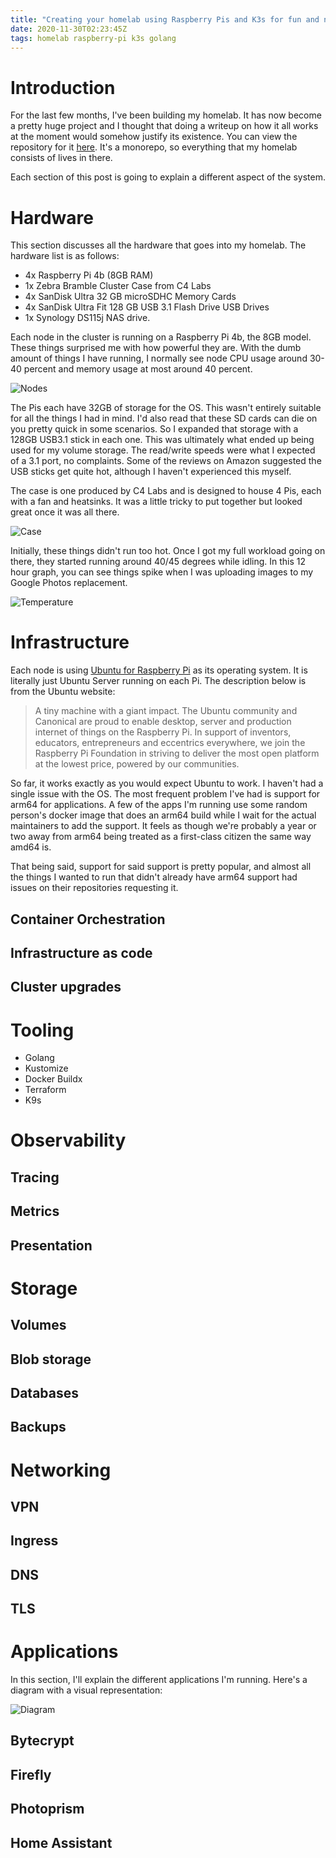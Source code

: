```yaml
---
title: "Creating your homelab using Raspberry Pis and K3s for fun and no profit"
date: 2020-11-30T02:23:45Z
tags: homelab raspberry-pi k3s golang
---
```


# Introduction

For the last few months, I've been building my homelab. It has now become a pretty huge project and I thought that doing
a writeup on how it all works at the moment would somehow justify its existence. You can view the repository for it
[here](https://github.com/davidsbond/homelab). It's a monorepo, so everything that my homelab consists of lives in there. 

Each section of this post is going to explain a different aspect of the system.

# Hardware

This section discusses all the hardware that goes into my homelab. The hardware list is as follows:

* 4x Raspberry Pi 4b (8GB RAM)
* 1x Zebra Bramble Cluster Case from C4 Labs
* 4x SanDisk Ultra 32 GB microSDHC Memory Cards
* 4x SanDisk Ultra Fit 128 GB USB 3.1 Flash Drive USB Drives
* 1x Synology DS115j NAS drive.

Each node in the cluster is running on a Raspberry Pi 4b, the 8GB model. These things surprised me with how powerful they
are. With the dumb amount of things I have running, I normally see node CPU usage around 30-40 percent and memory usage at
most around 40 percent.

![Nodes](/images/2020-11-30-homelab/1.png)

The Pis each have 32GB of storage for the OS. This wasn't entirely suitable for all the things I had in mind. I'd also read
that these SD cards can die on you pretty quick in some scenarios. So I expanded that storage with a 128GB USB3.1 stick 
in each one. This was ultimately what ended up being used for my volume storage. The read/write speeds were what I
expected of a 3.1 port, no complaints. Some of the reviews on Amazon suggested the USB sticks get quite hot, although
I haven't experienced this myself.

The case is one produced by C4 Labs and is designed to house 4 Pis, each with a fan and heatsinks. It was a little tricky
to put together but looked great once it was all there.

![Case](/images/2020-11-30-homelab/2.jpg)

Initially, these things didn't run too hot. Once I got my full workload going on there, they started running around
40/45 degrees while idling. In this 12 hour graph, you can see things spike when I was uploading images to my
Google Photos replacement.

![Temperature](/images/2020-11-30-homelab/3.png)

# Infrastructure

Each node is using [Ubuntu for Raspberry Pi](https://ubuntu.com/raspberry-pi) as its operating system. It is literally 
just Ubuntu Server running on each Pi. The description below is from the Ubuntu website:

> A tiny machine with a giant impact. The Ubuntu community and Canonical are proud to enable desktop, server and 
> production internet of things on the Raspberry Pi. In support of inventors, educators, entrepreneurs and eccentrics 
> everywhere, we join the Raspberry Pi Foundation in striving to deliver the most open platform at the lowest price, 
> powered by our communities.

So far, it works exactly as you would expect Ubuntu to work. I haven't had a single issue with the OS. The most
frequent problem I've had is support for arm64 for applications. A few of the apps I'm running use some random
person's docker image that does an arm64 build while I wait for the actual maintainers to add the support. It feels
as though we're probably a year or two away from arm64 being treated as a first-class citizen the same way amd64 is.

That being said, support for said support is pretty popular, and almost all the things I wanted to run that didn't
already have arm64 support had issues on their repositories requesting it.

## Container Orchestration

## Infrastructure as code

## Cluster upgrades

# Tooling

* Golang
* Kustomize
* Docker Buildx
* Terraform
* K9s

# Observability

## Tracing

## Metrics

## Presentation

# Storage

## Volumes

## Blob storage

## Databases

## Backups

# Networking

## VPN

## Ingress

## DNS

## TLS

# Applications

In this section, I'll explain the different applications I'm running. Here's a diagram with a visual representation:

![Diagram](/images/2020-11-30-homelab/4.jpg)

## Bytecrypt

## Firefly

## Photoprism

## Home Assistant
